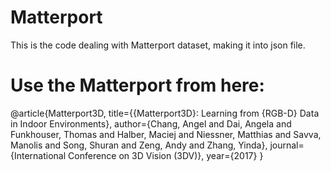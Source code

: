 # Matterport
This is the code dealing with Matterport dataset, making it into json file.

# Use the Matterport from here:
@article{Matterport3D,
  title={{Matterport3D}: Learning from {RGB-D} Data in Indoor Environments},
  author={Chang, Angel and Dai, Angela and Funkhouser, Thomas and Halber, Maciej and Niessner, Matthias and Savva, Manolis and Song, Shuran and Zeng, Andy and Zhang, Yinda},
  journal={International Conference on 3D Vision (3DV)},
  year={2017}
}
